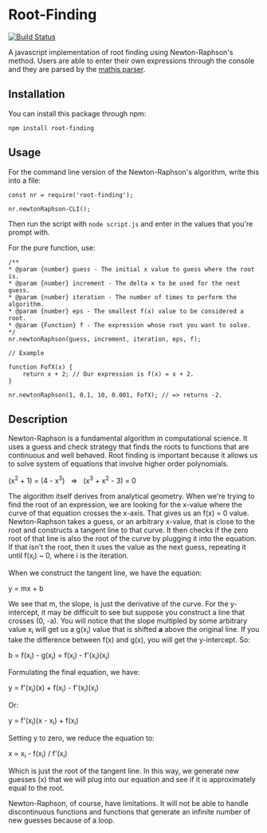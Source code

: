 # Root-Finding

[![Build Status](https://travis-ci.org/vlmlee/Root-Finding.svg?branch=master)](https://travis-ci.org/vlmlee/Root-Finding)

A javascript implementation of root finding using Newton-Raphson's method. Users are able to enter their own expressions through the console and they are parsed by the [mathjs parser](http://mathjs.org/index.html). 

## Installation

You can install this package through npm:

```
npm install root-finding
```

## Usage 

For the command line version of the Newton-Raphson's algorithm, write this into a file:

```
const nr = require('root-finding');

nr.newtonRaphson-CLI();
```

Then run the script with `node script.js` and enter in the values that you're prompt with.

For the pure function, use:

```
/**
* @param {number} guess - The initial x value to guess where the root is.
* @param {number} increment - The delta x to be used for the next guess.
* @param {number} iteration - The number of times to perform the algorithm.
* @param {number} eps - The smallest f(x) value to be considered a root.
* @param {Function} f - The expression whose root you want to solve.
*/
nr.newtonRaphson(guess, increment, iteration, eps, f);

// Example

function FofX(x) {
	return x + 2; // Our expression is f(x) = x + 2.
}

nr.newtonRaphson(1, 0.1, 10, 0.001, FofX); // => returns -2.
```

## Description

Newton-Raphson is a fundamental algorithm in computational science. It uses a guess and check strategy that finds the roots to functions that are continuous and well behaved. Root finding is important because it allows us to solve system of equations that involve higher order polynomials. 

  (x<sup>2</sup> + 1) = (4 - x<sup>3</sup>) &nbsp;  =>  &nbsp;  (x<sup>3</sup> + x<sup>2</sup> - 3) = 0

The algorithm itself derives from analytical geometry. When we're trying to find the root of an expression, we are looking for the x-value where the curve of that equation crosses the x-axis. That gives us an f(x) = 0 value. Newton-Raphson takes a guess, or an arbitrary x-value, that is close to the root and constructs a tangent line to that curve. It then checks if the zero root of that line is also the root of the curve by plugging it into the equation. If that isn't the root, then it uses the value as the next guess, repeating it until f(x<sub>i</sub>) ~ 0, where i is the iteration.

When we construct the tangent line, we have the equation:

  y = mx + b

We see that m, the slope, is just the derivative of the curve. For the y-intercept, it may be difficult to see but suppose you construct a line that crosses (0, -a). You will notice that the slope multipled by some arbitrary value x<sub>i</sub> will get us a g(x<sub>i</sub>) value that is shifted **a** above the original line. If you take the difference between f(x) and g(x), you will get the y-intercept. So:

  b = f(x<sub>i</sub>) - g(x<sub>i</sub>) = f(x<sub>i</sub>) - f'(x<sub>i</sub>)(x<sub>i</sub>)

Formulating the final equation, we have:

  y = f'(x<sub>i</sub>)(x) + f(x<sub>i</sub>) - f'(x<sub>i</sub>)(x<sub>i</sub>)

Or: 

  y = f'(x<sub>i</sub>)(x - x<sub>i</sub>) + f(x<sub>i</sub>)

Setting y to zero, we reduce the equation to:

  x = x<sub>i</sub> - f(x<sub>i</sub>) / f'(x<sub>i</sub>)

Which is just the root of the tangent line. In this way, we generate new guesses (x) that we will plug into our equation and see if it is approximately equal to the root. 

Newton-Raphson, of course, have limitations. It will not be able to handle discontinuous functions and functions that generate an infinite number of new guesses because of a loop.
